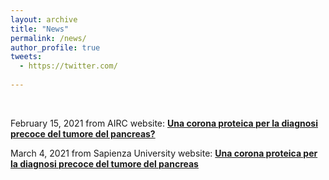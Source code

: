 ```yaml
---
layout: archive
title: "News"
permalink: /news/
author_profile: true
tweets:
  - https://twitter.com/
  
---
```


<br>

February 15, 2021 from AIRC website: **[Una corona proteica per la diagnosi precoce del tumore del pancreas?](http://www.airc.it/traguardi-dei-ricercatori/una-corona-proteica-per-la-diagnosi-precoce-del-tumore-del-pancreas)** <br>

March 4, 2021 from Sapienza University website: **[Una corona proteica per la diagnosi precoce del tumore del pancreas](http://www.uniroma1.it/it/notizia/una-corona-proteica-la-diagnosi-precoce-del-tumore-del-pancreas)** <br>
